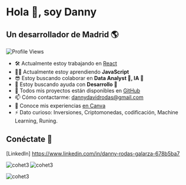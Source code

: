 # Hola 🤗, soy Danny
## Un desarrollador de Madrid 🌎

![Profile Views](https://komarev.com/ghpvc/?username=cohet3&label=Profile%20views&color=0e75b6&style=flat)



- 🛠️ Actualmente estoy trabajando en [React](https://github.com/cohet3/React)
- ⛹🏻️ Actualmente estoy aprendiendo **JavaScript**
- 😎 Estoy buscando colaborar en **Data Analyst 🤖, IA 🦾**
- 🤝 Estoy buscando ayuda con **Desarrollo 🦿**
- 📲 Todos mis proyectos están disponibles en [GitHub](https://github.com/cohet3)
- 📫 Cómo contactarme: [dannydavidrodas@gmail.com](mailto:dannydavidrodas@gmail.com)
- 📄 Conoce mis experiencias [en Canva](https://www.canva.com/design/DAEvcMWr8c4/tivlf2RYIVliQfqulRU1hQ/edit?utm_content=DAEvcMWr8c4&utm_campaign=designshare&utm_medium=link2&utm_source=sharebutton)
- ⚡ Dato curioso: Inversiones, Criptomonedas, codificación, Machine Learning, Runing.

## Conéctate 🔌

 [LinkedIn] https://www.linkedin.com/in/danny-rodas-galarza-678b5ba7
<!-- Aquí puedes agregar enlaces a tus perfiles de redes sociales -->


<!-- Aquí puedes agregar los íconos de las tecnologías con las que trabajas -->
<p><img align="left" src="https://github-readme-stats.vercel.app/api/top-langs?username=cohet3&show_icons=true&locale=en&layout=compact" alt="cohet3" /> </p>

<p> <img align="center" src="https://github-readme-stats.vercel.app/api?username=cohet3&show_icons=true&locale=en" alt="cohet3" /> </p>

<p><img align="center" src="https://github-readme-streak-stats.herokuapp.com/?user=cohet3&" alt="cohet3" /></p>
<!-- Agrega tus estadísticas de GitHub si lo deseas -->
